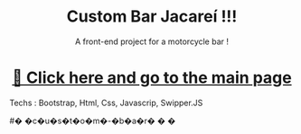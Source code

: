 <h1 align="center"> Custom Bar Jacareí !!! </h1>

<p align="center"> A front-end project for a motorcycle bar ! </p>

<h1 align="center">
    <a href="https://bolodissenoura.github.io/custom-bar/">🔗 Click here and go to the main page</a>
    
</h1>


<p>Techs : Bootstrap, Html, Css, Javascrip, Swipper.JS </p>
#� �c�u�s�t�o�m�-�b�a�r�
�
�
